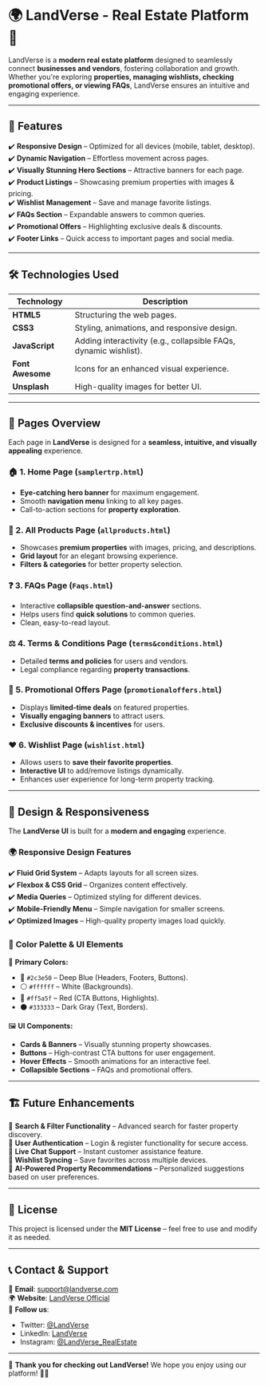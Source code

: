 # 🌍 **LandVerse - Real Estate Platform** 🏡

LandVerse is a **modern real estate platform** designed to seamlessly connect **businesses and vendors**, fostering collaboration and growth. Whether you're exploring **properties, managing wishlists, checking promotional offers, or viewing FAQs**, LandVerse ensures an intuitive and engaging experience.

---

## 🚀 **Features**
✔️ **Responsive Design** – Optimized for all devices (mobile, tablet, desktop).  
✔️ **Dynamic Navigation** – Effortless movement across pages.  
✔️ **Visually Stunning Hero Sections** – Attractive banners for each page.  
✔️ **Product Listings** – Showcasing premium properties with images & pricing.  
✔️ **Wishlist Management** – Save and manage favorite listings.  
✔️ **FAQs Section** – Expandable answers to common queries.  
✔️ **Promotional Offers** – Highlighting exclusive deals & discounts.  
✔️ **Footer Links** – Quick access to important pages and social media.  


---

## 🛠 **Technologies Used**  
| **Technology**    | **Description**                              |  
|------------------|------------------------------------------|  
| **HTML5**        | Structuring the web pages.              |  
| **CSS3**         | Styling, animations, and responsive design. |  
| **JavaScript**   | Adding interactivity (e.g., collapsible FAQs, dynamic wishlist). |  
| **Font Awesome** | Icons for an enhanced visual experience. |  
| **Unsplash**     | High-quality images for better UI.       |  

---

## 📌 **Pages Overview**  
Each page in **LandVerse** is designed for a **seamless, intuitive, and visually appealing** experience.  

### 🏠 1. **Home Page** (`samplertrp.html`)  
- **Eye-catching hero banner** for maximum engagement.  
- Smooth **navigation menu** linking to all key pages.  
- Call-to-action sections for **property exploration**.  

### 🏡 2. **All Products Page** (`allproducts.html`)  
- Showcases **premium properties** with images, pricing, and descriptions.  
- **Grid layout** for an elegant browsing experience.  
- **Filters & categories** for better property selection.  

### ❓ 3. **FAQs Page** (`Faqs.html`)  
- Interactive **collapsible question-and-answer** sections.  
- Helps users find **quick solutions** to common queries.  
- Clean, easy-to-read layout.  

### ⚖️ 4. **Terms & Conditions Page** (`terms&conditions.html`)  
- Detailed **terms and policies** for users and vendors.  
- Legal compliance regarding **property transactions**.  

### 🎁 5. **Promotional Offers Page** (`promotionaloffers.html`)  
- Displays **limited-time deals** on featured properties.  
- **Visually engaging banners** to attract users.  
- **Exclusive discounts & incentives** for users.  

### ❤️ 6. **Wishlist Page** (`wishlist.html`)  
- Allows users to **save their favorite properties**.  
- **Interactive UI** to add/remove listings dynamically.  
- Enhances user experience for long-term property tracking.  

---

## 🎨 **Design & Responsiveness**  
The **LandVerse UI** is built for a **modern and engaging** experience.  

### 🌍 **Responsive Design Features**  
✔️ **Fluid Grid System** – Adapts layouts for all screen sizes.  
✔️ **Flexbox & CSS Grid** – Organizes content effectively.  
✔️ **Media Queries** – Optimized styling for different devices.  
✔️ **Mobile-Friendly Menu** – Simple navigation for smaller screens.  
✔️ **Optimized Images** – High-quality property images load quickly.  

### 🎨 **Color Palette & UI Elements**  
🎨 **Primary Colors:**  
- 🔵 `#2c3e50` – Deep Blue (Headers, Footers, Buttons).  
- ⚪ `#ffffff` – White (Backgrounds).  
- 🔴 `#ff5a5f` – Red (CTA Buttons, Highlights).  
- ⚫ `#333333` – Dark Gray (Text, Borders).  

🖼 **UI Components:**  
- **Cards & Banners** – Visually stunning property showcases.  
- **Buttons** – High-contrast CTA buttons for user engagement.  
- **Hover Effects** – Smooth animations for an interactive feel.  
- **Collapsible Sections** – FAQs and promotional offers.  

---

## 🏗️ **Future Enhancements**  
🚀 **Search & Filter Functionality** – Advanced search for faster property discovery.  
🚀 **User Authentication** – Login & register functionality for secure access.  
🚀 **Live Chat Support** – Instant customer assistance feature.  
🚀 **Wishlist Syncing** – Save favorites across multiple devices.  
🚀 **AI-Powered Property Recommendations** – Personalized suggestions based on user preferences.  

---

## 📜 **License**  
This project is licensed under the **MIT License** – feel free to use and modify it as needed.  

---

## 📞 **Contact & Support**  
💌 **Email**: support@landverse.com  
🌍 **Website**: [LandVerse Official](#)  
📱 **Follow us**:  
- Twitter: [@LandVerse](#)  
- LinkedIn: [LandVerse](#)  
- Instagram: [@LandVerse_RealEstate](#)  

---

🎉 **Thank you for checking out LandVerse!** We hope you enjoy using our platform! 🚀🏡  


